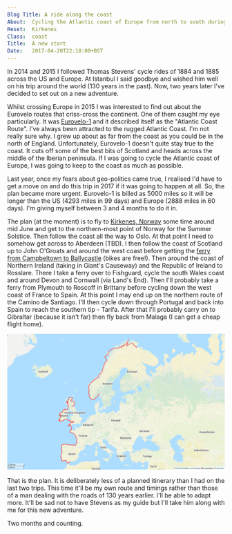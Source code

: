 ```yaml
---
Blog Title:	A ride along the coast
About:	Cycling the Atlantic coast of Europe from north to south during the summer of 2017. Still taking it one day at a time. View the <a href="archive.html">archive</a>.
Reset:	Kirkenes
Class:	coast
Title:	A new start
Date:	2017-04-20T22:18:00+BST
---
```


In 2014 and 2015 I followed Thomas Stevens' cycle rides of 1884 and 1885 across the US and Europe. At Istanbul I said goodbye and wished him well on his trip around the world (130 years in the past). Now, two years later I've decided to set out on a new adventure.

Whilst crossing Europe in 2015 I was interested to find out about the Eurovelo routes that criss-cross the continent. One of them caught my eye particularly. It was [Eurovelo-1](http://www.eurovelo.com/en/eurovelos/eurovelo-1) and it described itself as the "Atlantic Coast Route". I've always been attracted to the rugged Atlantic Coast. I'm not really sure why. I grew up about as far from the coast as you could be in the north of England. Unfortunately, Eurovelo-1 doesn't quite stay true to the coast. It cuts off some of the best bits of Scotland and heads across the middle of the Iberian peninsula. If I was going to cycle the Atlantic coast of Europe, I was going to keep to the coast as much as possible.

Last year, once my fears about geo-politics came true, I realised I'd have to get a move on and do this trip in 2017 if it was going to happen at all. So, the plan became more urgent. Eurovelo-1 is billed as 5000 miles so it will be longer than the US (4293 miles in 99 days) and Europe (2888 miles in 60 days). I'm giving myself between 3 and 4 months to do it in.

The plan (at the moment) is to fly to [Kirkenes, Norway](http://www.openstreetmap.org/#map=9/69.7329/30.0751) some time around mid June and get to the northern-most point of Norway for the Summer Solstice. Then follow the coast all the way to Oslo. At that point I need to somehow get across to Aberdeen (TBD). I then follow the coast of Scotland up to John O'Groats and around the west coast before getting the [ferry from Campbeltown to Ballycastle](http://www.kintyreexpress.com/ferry%20service.html) (bikes are free!). Then around the coast of Northern Ireland (taking in Giant's Causeway) and the Republic of Ireland to Rosslare. There I take a ferry over to Fishguard, cycle the south Wales coast and around Devon and Cornwall (via Land's End). Then I'll probably take a ferry from Plymouth to Roscoff in Brittany before cycling down the west coast of France to Spain. At this point I may end up on the northern route of the Camino de Santiago. I'll then cycle down through Portugal and back into Spain to reach the southern tip - Tarifa. After that I'll probably carry on to Gibraltar (because it isn't far) then fly back from Malaga (I can get a cheap flight home).

![landscape](images/2017route.png "A vague plan")

That is the plan. It is deliberately less of a planned itinerary than I had on the last two trips. This time it'll be my own route and timings rather than those of a man dealing with the roads of 130 years earlier. I'll be able to adapt more. It'll be sad not to have Stevens as my guide but I'll take him along with me for this new adventure.

Two months and counting.